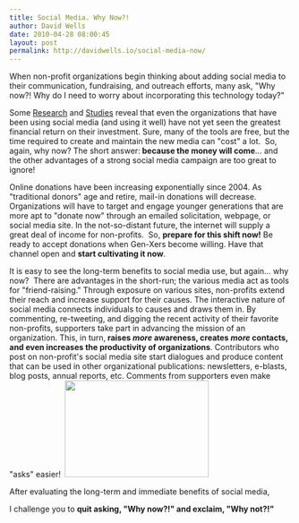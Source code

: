 ```yaml
---
title: Social Media. Why Now?!
author: David Wells
date: 2010-04-28 08:00:45
layout: post
permalink: http://davidwells.io/social-media-now/
---
```

When non-profit organizations begin thinking about adding social media to their communication, fundraising, and outreach efforts, many ask, "Why now?! Why do I need to worry about incorporating this technology today?"

Some <a href="http://www.truthypr.com/2010/04/measure-social-media-nonprofit-facebook-page-analytics.html">Research</a> and <a href="http://www.blackbaud.com/files/resources/downloads/cam/TargetInternetGivingSummary2008.pdf">Studies</a> reveal that even the organizations that have been using social media (and using it well) have not yet seen the greatest financial return on their investment. Sure, many of the tools are free, but the time required to create and maintain the new media can "cost" a lot.  So, again, why now? The short answer:<strong> because the money will come</strong>... and the other advantages of a strong social media campaign are too great to ignore!

Online donations have been increasing exponentially since 2004. As "traditional donors" age and retire, mail-in donations will decrease. Organizations will have to target and engage younger generations that are more apt to "donate now" through an emailed solicitation, webpage, or social media site. In the not-so-distant future, the internet will supply a great deal of income for non-profits.  So, <strong>prepare for this shift now!</strong> Be ready to accept donations when Gen-Xers become willing. Have that channel open and <strong>start cultivating it now</strong>.

It is easy to see the long-term benefits to social media use, but again... why now?  There are advantages in the short-run; the various media act as tools for "friend-raising." Through exposure on various sites, non-profits extend their reach and increase support for their causes. The interactive nature of social media connects individuals to causes and draws them in. By commenting, re-tweeting, and digging the recent activity of their favorite non-profits, supporters take part in advancing the mission of an organization. This, in turn,<strong> raises </strong><em><strong>more</strong></em><strong> awareness, creates </strong><em><strong>more</strong></em><strong> contacts, and even increases the productivity of organizations</strong>. Contributors who post on non-profit's social media site start dialogues and produce content that can be used in other organizational publications: newsletters, e-blasts, blog posts, annual reports, etc. Comments from supporters even make "asks" easier!
<a href="https://s3-us-west-2.amazonaws.com/assets.davidwells.io/legacy/2010/04/first-time1.png"><img class="size-full wp-image-1761 alignright" style="margin-left: 3px; margin-right: 3px;" title="first-time" src="https://s3-us-west-2.amazonaws.com/assets.davidwells.io/legacy/2010/04/first-time1.png" alt="" width="257" height="173" /></a>

After evaluating the long-term and immediate benefits of social media,

I challenge you to <strong>quit asking, "Why now?!" and exclaim, "Why not?!"</strong>

<strong>
</strong>
